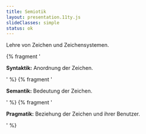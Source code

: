 ```yaml
---
title: Semiotik
layout: presentation.11ty.js
slideClasses: simple
status: ok
---
```


Lehre von Zeichen und Zeichensystemen.
 
{% fragment '<p class="list"><strong>Syntaktik:</strong> Anordnung der Zeichen.</p>' %}
{% fragment '<p class="list"><strong>Semantik:</strong> Bedeutung der Zeichen.</p>' %}
{% fragment '<p class="list"><strong>Pragmatik:</strong> Beziehung der Zeichen und ihrer Benutzer.</p>' %}




